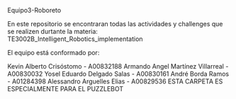 Equipo3-Roboreto

En este repositorio se encontraran todas las actividades y challenges que se realizen durtante la materia: TE3002B_Intelligent_Robotics_implementation

El equipo está conformado por:

Kevin Alberto Crisóstomo - A00832188
Armando Angel Martínez Villarreal - A00830032
Yosel Eduardo Delgado Salas - A00830161
André Borda Ramos - A01284398
Alessandro Arguelles Elias - A00829536 ESTA CARPETA ES ESPECIALMENTE PARA EL PUZZLEBOT
